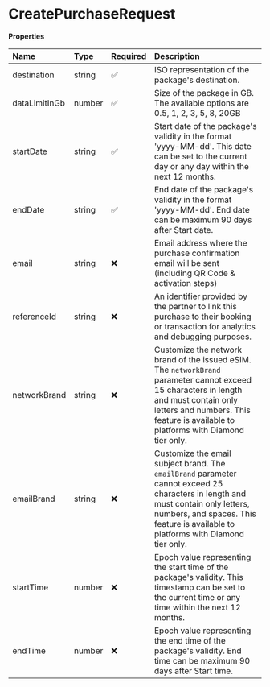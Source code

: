 # CreatePurchaseRequest

**Properties**

| Name          | Type   | Required | Description                                                                                                                                                                                                                  |
| :------------ | :----- | :------- | :--------------------------------------------------------------------------------------------------------------------------------------------------------------------------------------------------------------------------- |
| destination   | string | ✅       | ISO representation of the package's destination.                                                                                                                                                                             |
| dataLimitInGb | number | ✅       | Size of the package in GB. The available options are 0.5, 1, 2, 3, 5, 8, 20GB                                                                                                                                                |
| startDate     | string | ✅       | Start date of the package's validity in the format 'yyyy-MM-dd'. This date can be set to the current day or any day within the next 12 months.                                                                               |
| endDate       | string | ✅       | End date of the package's validity in the format 'yyyy-MM-dd'. End date can be maximum 90 days after Start date.                                                                                                             |
| email         | string | ❌       | Email address where the purchase confirmation email will be sent (including QR Code & activation steps)                                                                                                                      |
| referenceId   | string | ❌       | An identifier provided by the partner to link this purchase to their booking or transaction for analytics and debugging purposes.                                                                                            |
| networkBrand  | string | ❌       | Customize the network brand of the issued eSIM. The `networkBrand` parameter cannot exceed 15 characters in length and must contain only letters and numbers. This feature is available to platforms with Diamond tier only. |
| emailBrand    | string | ❌       | Customize the email subject brand. The `emailBrand` parameter cannot exceed 25 characters in length and must contain only letters, numbers, and spaces. This feature is available to platforms with Diamond tier only.       |
| startTime     | number | ❌       | Epoch value representing the start time of the package's validity. This timestamp can be set to the current time or any time within the next 12 months.                                                                      |
| endTime       | number | ❌       | Epoch value representing the end time of the package's validity. End time can be maximum 90 days after Start time.                                                                                                           |

